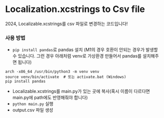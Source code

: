 # Localization.xcstrings to Csv file
2024, Localizable.xcstrings를 csv 파일로 변경하는 코드입니다!

### 사용 방법
- `pip install pandas`로 pandas 설치 (M1의 경우 호환이 안되는 경우가 발생할 수 있습니다. 그런 경우 아래처럼 venv로 가상환경 만들어서 pandas를 설치해주면 됩니다)
```
arch -x86_64 /usr/bin/python3 -m venv venv
source venv/bin/activate  # 또는 activate.bat (Windows)
pip install pandas
``` 
- Localizable.xcstrings를 main.py가 있는 곳에 복사(혹시 이름이 다르다면 main.py에 path에도 반영해줘야 합니다)
- `python main.py` 실행
- output.csv 파일 생성
